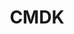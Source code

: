 ---
title: 'CMDK'
description: 'Fast, composable, unstyled command menu for React.'
link: 'https://cmdk.paco.me/'
imageURL: 'https://res.cloudinary.com/dc6mrv5cb/image/upload/v1707824308/personal-resources/react/eurxwsptfe75pax9rp5i.png'
---